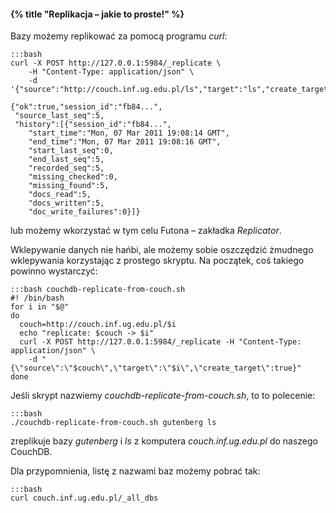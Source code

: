 #### {% title "Replikacja – jakie to proste!" %}

Bazy możemy replikować za pomocą programu *curl*:

    :::bash
    curl -X POST http://127.0.0.1:5984/_replicate \
        -H "Content-Type: application/json" \
        -d '{"source":"http://couch.inf.ug.edu.pl/ls","target":"ls","create_target":true}'

    {"ok":true,"session_id":"fb84...",
     "source_last_seq":5,
     "history":[{"session_id":"fb84...",
        "start_time":"Mon, 07 Mar 2011 19:08:14 GMT",
        "end_time":"Mon, 07 Mar 2011 19:08:16 GMT",
        "start_last_seq":0,
        "end_last_seq":5,
        "recorded_seq":5,
        "missing_checked":0,
        "missing_found":5,
        "docs_read":5,
        "docs_written":5,
        "doc_write_failures":0}]}

lub możemy wkorzystać w tym celu Futona – zakładka *Replicator*.

Wklepywanie danych nie hańbi, ale możemy sobie oszczędzić żmudnego
wklepywania korzystając z prostego skryptu. Na początek, coś takiego powinno
wystarczyć:

    :::bash couchdb-replicate-from-couch.sh
    #! /bin/bash
    for i in "$@"
    do
      couch=http://couch.inf.ug.edu.pl/$i
      echo "replicate: $couch -> $i"
      curl -X POST http://127.0.0.1:5984/_replicate -H "Content-Type: application/json" \
        -d "{\"source\":\"$couch\",\"target\":\"$i\",\"create_target\":true}"
    done

Jeśli skrypt nazwiemy *couchdb-replicate-from-couch.sh*, to
to polecenie:

    :::bash
    ./couchdb-replicate-from-couch.sh gutenberg ls

zreplikuje bazy *gutenberg* i *ls* z komputera *couch.inf.ug.edu.pl*
do naszego CouchDB.

Dla przypomnienia, listę z nazwami baz możemy pobrać tak:

    :::bash
    curl couch.inf.ug.edu.pl/_all_dbs
